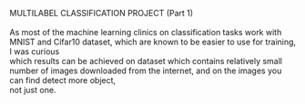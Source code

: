 MULTILABEL CLASSIFICATION PROJECT (Part 1) <br/>
<br/>
As most of the machine learning clinics on classification tasks work with MNIST and Cifar10 dataset, which are known to be easier to use for training, I was curious<br/>
which results can be achieved on dataset which contains relatively small number of images downloaded from the internet, and on the images you can find detect more object, <br/>
not just one. <br/>
<br/>
